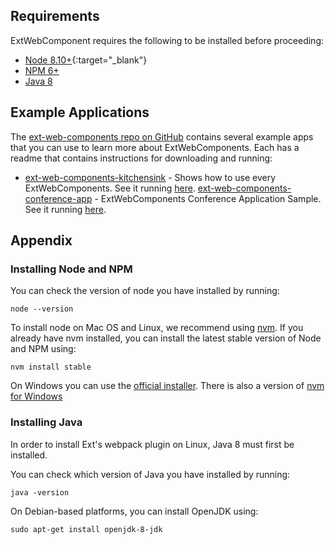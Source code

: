
## Requirements

ExtWebComponent requires the following to be installed before proceeding:

* [Node 8.10+](#getting_started_-_installing_node_and_npm){:target="_blank"}
* [NPM 6+](#getting_started_-_installing_node_and_npm)
* [Java 8](#getting_started_-_installing_java)

## Example Applications

The [ext-web-components repo on GitHub](https://github.com/sencha/ext-web-components) contains several example apps that you can use to learn more about ExtWebComponents.  Each has a readme that contains instructions for downloading and running:

* [ext-web-components-kitchensink](https://github.com/sencha/ext-web-components/tree/ext-components-7.0.x/packages/ext-web-components-kitchensink) - Shows how to use every ExtWebComponents. See it running [here](https://examples.sencha.com/ExtWebComponents/7.0.0/kitchensink/).
[ext-web-components-conference-app](https://github.com/sencha/ext-web-components/tree/ext-components-7.0.x/packages/ext-web-components-conference-app) - ExtWebComponents Conference Application Sample. See it running [here](https://examples.sencha.com/ExtWebComponents/7.0.0/conference-app/#Schedule).

## Appendix

### Installing Node and NPM

You can check the version of node you have installed by running:

```
node --version
```

 To install node on Mac OS and Linux, we recommend using [nvm](https://github.com/creationix/nvm#installation).  If you already have nvm installed, you can install the latest stable version of Node and NPM using:

 ```
 nvm install stable
 ```

 On Windows you can use the [official installer](https://nodejs.org/en/download/).  There is also a version of [nvm for Windows](https://github.com/coreybutler/nvm-windows)

### Installing Java

In order to install Ext's webpack plugin on Linux, Java 8 must first be installed.

You can check which version of Java you have installed by running:

```
java -version
```

On Debian-based platforms, you can install OpenJDK using:

```
sudo apt-get install openjdk-8-jdk
```
